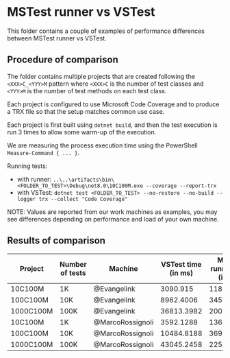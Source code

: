 # MSTest runner vs VSTest

This folder contains a couple of examples of performance differences between MSTest runner vs VSTest.

## Procedure of comparison

The folder contains multiple projects that are created following the `<XXX>C_<YYY>M` pattern where `<XXX>C` is the number of test classes and `<YYY>M` is the number of test methods on each test class.

Each project is configured to use Microsoft Code Coverage and to produce a TRX file so that the setup matches common use case.

Each project is first built using `dotnet build`, and then the test execution is run 3 times to allow some warm-up of the execution.

We are measuring the process execution time using the PowerShell `Measure-Command { ... }`.

Running tests:

- with runner: `..\..\artifacts\bin\<FOLDER_TO_TEST>\Debug\net8.0\10C100M.exe --coverage --report-trx`
- with VSTest: `dotnet test <FOLDER_TO_TEST> --no-restore --no-build --logger trx --collect "Code Coverage"`

NOTE: Values are reported from our work machines as examples, you may see differences depending on performance and load of your own machine.

## Results of comparison

| Project   | Number of tests | Machine          | VSTest time (in ms) | MSTest runner time (in ms) |
|-----------|-----------------|------------------|---------------------|----------------------------|
| 10C100M   | 1K              | @Evangelink      | 3090.915            | 1181.1558                  |
| 100C100M  | 10K             | @Evangelink      | 8962.4006           | 3452.7159                  |
| 1000C100M | 100K            | @Evangelink      | 36813.3982          | 20099.726                  |
| 10C100M   | 1K              | @MarcoRossignoli | 3592.1288           | 1369.9419                  |
| 100C100M  | 10K             | @MarcoRossignoli | 10484.8188          | 3693.4448                  |
| 1000C100M | 100K            | @MarcoRossignoli | 43045.2458          | 22567.1521                 |
